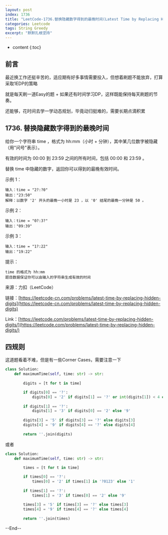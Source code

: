 ```yaml
---
layout: post
index: 1736
title: "LeetCode-1736.替换隐藏数字得到的最晚时间(Latest Time by Replacing Hidden Digits)"
categories: Leetcode
tags: String Greedy
excerpt: "默默扎根坚持"
---
```


* content
{:toc}

## 前言

最近换工作还挺辛苦的，适应期有好多事情需要投入，但想着刷题不能放弃，打算采取1EDP的策略

就是每天刷一道Easy的题 + 如果还有时间学习DP，这样既能保持每天刷题的节奏。

还能够，花时间去学一学动态规划，毕竟动归挺难的，需要长期点滴积累

## 1736. 替换隐藏数字得到的最晚时间

给你一个字符串 time ，格式为 hh:mm（小时 + 分钟），其中某几位数字被隐藏（用"问号"表示）。

有效的时间为 00:00 到 23:59 之间的所有时间，包括 00:00 和 23:59 。

替换 time 中隐藏的数字，返回你可以得到的最晚有效时间。

示例 1：

```
输入：time = "2?:?0"
输出："23:50"
解释：以数字 '2' 开头的最晚一小时是 23 ，以 '0' 结尾的最晚一分钟是 50 。
```

示例 2：

```
输入：time = "0?:3?"
输出："09:39"
```

示例 3：

```
输入：time = "1?:22"
输出："19:22"
```

提示：

```
time 的格式为 hh:mm
题目数据保证你可以由输入的字符串生成有效的时间
```

来源：力扣（LeetCode）

链接：[https://leetcode-cn.com/problems/latest-time-by-replacing-hidden-digits](https://leetcode-cn.com/problems/latest-time-by-replacing-hidden-digits)

Link：[https://leetcode.com/problems/latest-time-by-replacing-hidden-digits/](https://leetcode.com/problems/latest-time-by-replacing-hidden-digits/)


## 四规则

这道题看着不难，但是有一些Corner Cases，需要注意一下

```python
class Solution:
    def maximumTime(self, time: str) -> str:
        
        digits = [t for t in time]

        if digits[0] == '?':
            digits[0] = '2' if digits[1] == '?' or int(digits[1]) < 4 else '1' 
        
        if digits[1] == '?':
            digits[1] = '3' if digits[0] == '2' else '9' 
        
        digits[3] = '5' if digits[3] == '?' else digits[3]
        digits[4] = '9' if digits[4] == '?' else digits[4]
        
        return ''.join(digits)
```

或者

```python
class Solution:
    def maximumTime(self, time: str) -> str:
        
        times = [t for t in time]

        if times[0] == '?':
            times[0] = '2' if times[1] in '?0123' else '1' 
        
        if times[1] == '?':
            times[1] = '3' if times[0] == '2' else '9' 
        
        times[3] = '5' if times[3] == '?' else times[3]
        times[4] = '9' if times[4] == '?' else times[4]
        
        return ''.join(times)
```

--End--


